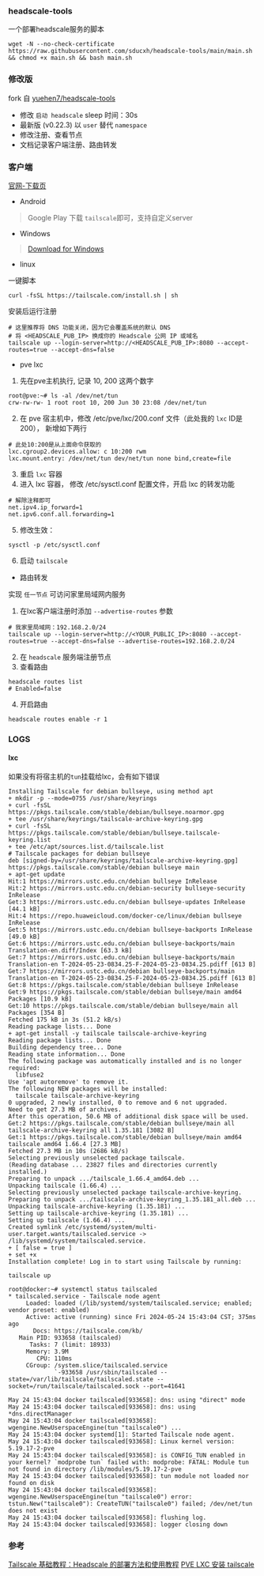 ### headscale-tools

一个部署headscale服务的脚本

```
wget -N --no-check-certificate https://raw.githubusercontent.com/sducxh/headscale-tools/main/main.sh && chmod +x main.sh && bash main.sh
```

### 修改版

fork 自 [yuehen7/headscale-tools](https://github.com/yuehen7/headscale-tools)

- 修改 `启动 headscale` sleep 时间：30s
- 最新版 (v0.22.3) 以 `user` 替代 `namespace`
- 修改注册、查看节点
- 文档记录客户端注册、路由转发

### 客户端

[官网-下载页](https://tailscale.com/download)

- Android

> Google Play 下载 `tailscale`即可，支持自定义server

- Windows

> [Download for Windows](https://pkgs.tailscale.com/stable/tailscale-setup-latest.exe)

- linux

一键脚本
```shell
curl -fsSL https://tailscale.com/install.sh | sh
```
安装后运行注册
```shell
# 这里推荐将 DNS 功能关闭，因为它会覆盖系统的默认 DNS
# 将 <HEADSCALE_PUB_IP> 换成你的 Headscale 公网 IP 或域名
tailscale up --login-server=http://<HEADSCALE_PUB_IP>:8080 --accept-routes=true --accept-dns=false
```

- pve lxc

1. 先在pve主机执行, 记录 10, 200 这两个数字
```shell
root@pve:~# ls -al /dev/net/tun
crw-rw-rw- 1 root root 10, 200 Jun 30 23:08 /dev/net/tun
```

2. 在 pve 宿主机中，修改 /etc/pve/lxc/200.conf 文件（此处我的 `lxc` ID是200）， 新增如下两行
```shell
# 此处10:200是从上面命令获取的
lxc.cgroup2.devices.allow: c 10:200 rwm
lxc.mount.entry: /dev/net/tun dev/net/tun none bind,create=file
```

3. 重启 `lxc` 容器
4. 进入 lxc 容器， 修改 /etc/sysctl.conf 配置文件，开启  lxc 的转发功能
```shell
# 解除注释即可
net.ipv4.ip_forward=1
net.ipv6.conf.all.forwarding=1
```
5. 修改生效：
```shell
sysctl -p /etc/sysctl.conf
```
6. 启动 `tailscale`

- 路由转发

实现 `任一节点` 可访问家里局域网内服务

1. 在lxc客户端注册时添加 `--advertise-routes` 参数

```shell
# 我家里局域网：192.168.2.0/24
tailscale up --login-server=http://<YOUR_PUBLIC_IP>:8080 --accept-routes=true --accept-dns=false --advertise-routes=192.168.2.0/24 
```

2. 在 `headscale` 服务端注册节点
3. 查看路由

```shell
headscale routes list
# Enabled=false
```

4. 开启路由

```shell
headscale routes enable -r 1
```

### LOGS

#### lxc

如果没有将宿主机的`tun`挂载给lxc，会有如下错误

```shell
Installing Tailscale for debian bullseye, using method apt
+ mkdir -p --mode=0755 /usr/share/keyrings
+ curl -fsSL https://pkgs.tailscale.com/stable/debian/bullseye.noarmor.gpg
+ tee /usr/share/keyrings/tailscale-archive-keyring.gpg
+ curl -fsSL https://pkgs.tailscale.com/stable/debian/bullseye.tailscale-keyring.list
+ tee /etc/apt/sources.list.d/tailscale.list
# Tailscale packages for debian bullseye
deb [signed-by=/usr/share/keyrings/tailscale-archive-keyring.gpg] https://pkgs.tailscale.com/stable/debian bullseye main
+ apt-get update
Hit:1 https://mirrors.ustc.edu.cn/debian bullseye InRelease
Hit:2 https://mirrors.ustc.edu.cn/debian-security bullseye-security InRelease
Get:3 https://mirrors.ustc.edu.cn/debian bullseye-updates InRelease [44.1 kB]
Hit:4 https://repo.huaweicloud.com/docker-ce/linux/debian bullseye InRelease
Get:5 https://mirrors.ustc.edu.cn/debian bullseye-backports InRelease [49.0 kB]
Get:6 https://mirrors.ustc.edu.cn/debian bullseye-backports/main Translation-en.diff/Index [63.3 kB]
Get:7 https://mirrors.ustc.edu.cn/debian bullseye-backports/main Translation-en T-2024-05-23-0834.25-F-2024-05-23-0834.25.pdiff [613 B]
Get:7 https://mirrors.ustc.edu.cn/debian bullseye-backports/main Translation-en T-2024-05-23-0834.25-F-2024-05-23-0834.25.pdiff [613 B]
Get:8 https://pkgs.tailscale.com/stable/debian bullseye InRelease                
Get:9 https://pkgs.tailscale.com/stable/debian bullseye/main amd64 Packages [10.9 kB]
Get:10 https://pkgs.tailscale.com/stable/debian bullseye/main all Packages [354 B]
Fetched 175 kB in 3s (51.2 kB/s)   
Reading package lists... Done
+ apt-get install -y tailscale tailscale-archive-keyring
Reading package lists... Done
Building dependency tree... Done
Reading state information... Done
The following package was automatically installed and is no longer required:
  libfuse2
Use 'apt autoremove' to remove it.
The following NEW packages will be installed:
  tailscale tailscale-archive-keyring
0 upgraded, 2 newly installed, 0 to remove and 6 not upgraded.
Need to get 27.3 MB of archives.
After this operation, 50.6 MB of additional disk space will be used.
Get:2 https://pkgs.tailscale.com/stable/debian bullseye/main all tailscale-archive-keyring all 1.35.181 [3082 B]
Get:1 https://pkgs.tailscale.com/stable/debian bullseye/main amd64 tailscale amd64 1.66.4 [27.3 MB] 
Fetched 27.3 MB in 10s (2686 kB/s)                                                                                                                                                       
Selecting previously unselected package tailscale.
(Reading database ... 23827 files and directories currently installed.)
Preparing to unpack .../tailscale_1.66.4_amd64.deb ...
Unpacking tailscale (1.66.4) ...
Selecting previously unselected package tailscale-archive-keyring.
Preparing to unpack .../tailscale-archive-keyring_1.35.181_all.deb ...
Unpacking tailscale-archive-keyring (1.35.181) ...
Setting up tailscale-archive-keyring (1.35.181) ...
Setting up tailscale (1.66.4) ...
Created symlink /etc/systemd/system/multi-user.target.wants/tailscaled.service -> /lib/systemd/system/tailscaled.service.
+ [ false = true ]
+ set +x
Installation complete! Log in to start using Tailscale by running:

tailscale up

root@docker:~# systemctl status tailscaled      
* tailscaled.service - Tailscale node agent
     Loaded: loaded (/lib/systemd/system/tailscaled.service; enabled; vendor preset: enabled)
     Active: active (running) since Fri 2024-05-24 15:43:04 CST; 375ms ago
       Docs: https://tailscale.com/kb/
   Main PID: 933658 (tailscaled)
      Tasks: 7 (limit: 18933)
     Memory: 3.9M
        CPU: 110ms
     CGroup: /system.slice/tailscaled.service
             `-933658 /usr/sbin/tailscaled --state=/var/lib/tailscale/tailscaled.state --socket=/run/tailscale/tailscaled.sock --port=41641

May 24 15:43:04 docker tailscaled[933658]: dns: using "direct" mode
May 24 15:43:04 docker tailscaled[933658]: dns: using *dns.directManager
May 24 15:43:04 docker tailscaled[933658]: wgengine.NewUserspaceEngine(tun "tailscale0") ...
May 24 15:43:04 docker systemd[1]: Started Tailscale node agent.
May 24 15:43:04 docker tailscaled[933658]: Linux kernel version: 5.19.17-2-pve
May 24 15:43:04 docker tailscaled[933658]: is CONFIG_TUN enabled in your kernel? `modprobe tun` failed with: modprobe: FATAL: Module tun not found in directory /lib/modules/5.19.17-2-pve
May 24 15:43:04 docker tailscaled[933658]: tun module not loaded nor found on disk
May 24 15:43:04 docker tailscaled[933658]: wgengine.NewUserspaceEngine(tun "tailscale0") error: tstun.New("tailscale0"): CreateTUN("tailscale0") failed; /dev/net/tun does not exist
May 24 15:43:04 docker tailscaled[933658]: flushing log.
May 24 15:43:04 docker tailscaled[933658]: logger closing down
```

### 参考
[Tailscale 基础教程：Headscale 的部署方法和使用教程](https://icloudnative.io/posts/how-to-set-up-or-migrate-headscale)
[PVE LXC 安装 tailscale](https://acchw.top/posts/3940/index.html)